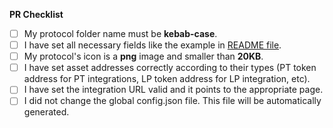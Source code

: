 **PR Checklist**

- [ ] My protocol folder name must be **kebab-case**.
- [ ] I have set all necessary fields like the example in [README file](https://github.com/pendle-finance/external-integration/blob/main/README.md).
- [ ] My protocol's icon is a **png** image and smaller than **20KB**.
- [ ] I have set asset addresses correctly according to their types (PT token address for PT integrations, LP token address for LP integration, etc).
- [ ] I have set the integration URL valid and it points to the appropriate page.
- [ ] I did not change the global config.json file. This file will be automatically generated.